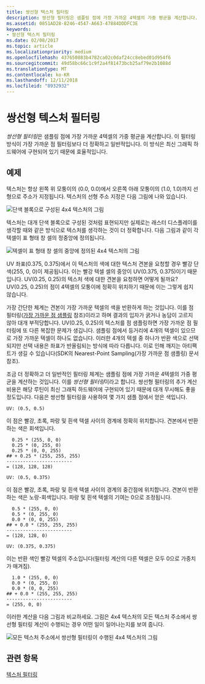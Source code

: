 ```yaml
---
title: 쌍선형 텍스처 필터링
description: 쌍선형 필터링은 샘플링 점에 가장 가까운 4텍셀의 가중 평균을 계산합니다.
ms.assetid: 0851AD28-8246-4547-A663-47884DDDFC3E
keywords:
- 쌍선형 텍스처 필터링
ms.date: 02/08/2017
ms.topic: article
ms.localizationpriority: medium
ms.openlocfilehash: 437650883b4782ca02c0daf24cc8ebed01d954f6
ms.sourcegitcommit: 49d58bc66c1c9f2a4f81473bcb25af79e2b1088d
ms.translationtype: MT
ms.contentlocale: ko-KR
ms.lasthandoff: 12/11/2018
ms.locfileid: "8932932"
---
```

# <a name="bilinear-texture-filtering"></a>쌍선형 텍스처 필터링


*쌍선형 필터링*은 샘플링 점에 가장 가까운 4텍셀의 가중 평균을 계산합니다. 이 필터링 방식이 가장 가까운 점 필터링보다 더 정확하고 일반적입니다. 이 방식은 최신 그래픽 하드웨어에 구현되어 있기 때문에 효율적입니다.


## <a name="span-idexamplespanspan-idexamplespanspan-idexamplespanexample"></a><span id="Example"></span><span id="example"></span><span id="EXAMPLE"></span>예제


텍스처는 항상 왼쪽 위 모퉁이의 (0.0, 0.0)에서 오른쪽 아래 모퉁이의 (1.0, 1.0)까지 선형으로 주소가 지정됩니다. 텍스처의 선형 주소 지정은 다음 그림에 나와 있습니다.

![단색 블록으로 구성된 4x4 텍스처의 그림](images/bilinear-fig7a.png)

텍스처는 대개 단색 블록으로 구성된 것처럼 표현되지만 실제로는 래스터 디스플레이를 생각할 때와 같은 방식으로 텍스처를 생각하는 것이 더 정확합니다. 다음 그림과 같이 각 텍셀이 표 형태 창 셀의 정중앙에 정의됩니다.

![텍셀이 표 형태 창 셀의 중앙에 정의된 4x4 텍스처의 그림](images/bilinear-fig7b.png)

UV 좌표(0.375, 0.375)에서 이 텍스처의 색에 대한 텍스처 견본을 요청할 경우 빨강 단색(255, 0, 0)이 제공됩니다. 이는 빨강 텍셀 셀의 중앙이 UV(0.375, 0.375)이기 때문입니다. UV(0.25, 0.25)의 텍스처 색에 대한 견본을 요청하면 어떻게 될까요? UV(0.25, 0.25)의 점이 4텍셀의 모퉁이에 정확히 위치하기 때문에 이는 그렇게 쉽지 않습니다.

가장 간단한 체계는 견본이 가장 가까운 텍셀의 색을 반환하게 하는 것입니다. 이를 점 필터링([가장 가까운 점 샘플링](nearest-point-sampling.md) 참조)이라고 하며 결과의 입자가 굵거나 농담이 고르지 않아 대개 부적당합니다. UV(0.25, 0.25)의 텍스처를 점 샘플링하면 가장 가까운 점 필터링에 또 다른 복잡한 문제가 생깁니다. 샘플링 점에서 등거리에 4개의 텍셀이 있으므로 가장 가까운 텍셀이 하나도 없습니다. 이러한 4개의 텍셀 중 하나가 반환 색으로 선택되지만 선택 내용은 좌표가 반올림되는 방식에 따라 다릅니다. 이로 인해 깨지는 아티팩트가 생길 수 있습니다(SDK의 Nearest-Point Sampling(가장 가까운 점 샘플링) 문서 참조).

조금 더 정확하고 더 일반적인 필터링 체계는 샘플링 점에 가장 가까운 4텍셀의 가중 평균을 계산하는 것입니다. 이를 *쌍선형 필터링*이라고 합니다. 쌍선형 필터링의 추가 계산 비용은 해당 루틴이 최신 그래픽 하드웨어에 구현되어 있기 때문에 대개 무시해도 좋을 정도입니다. 다음은 쌍선형 필터링을 사용하여 몇 가지 샘플 점에서 얻은 색입니다.

```
UV: (0.5, 0.5)
```

이 점은 빨강, 초록, 파랑 및 흰색 텍셀 사이의 경계에 정확히 위치합니다. 견본에서 반환하는 색은 회색입니다.

```
  0.25 * (255, 0, 0)
  0.25 * (0, 255, 0) 
  0.25 * (0, 0, 255) 
## + 0.25 * (255, 255, 255) 
------------------------
= (128, 128, 128)
```

```
UV: (0.5, 0.375)
```

이 점은 빨강, 초록, 파랑 및 흰색 텍셀 사이의 경계의 중간점에 위치합니다. 견본이 반환하는 색은 노랑-회색입니다. 파랑 및 흰색 텍셀의 기여는 0으로 조정됩니다.

```
  0.5 * (255, 0, 0)
  0.5 * (0, 255, 0) 
  0.0 * (0, 0, 255) 
## + 0.0 * (255, 255, 255) 
------------------------
= (128, 128, 0)
```

```
UV: (0.375, 0.375)
```

이는 반환 색인 빨강 텍셀의 주소입니다(필터링 계산의 다른 텍셀은 모두 0으로 가중치가 매겨짐).

```
  1.0 * (255, 0, 0)
  0.0 * (0, 255, 0) 
  0.0 * (0, 0, 255) 
## + 0.0 * (255, 255, 255) 
------------------------
= (255, 0, 0)
```

이러한 계산을 다음 그림과 비교하세요. 그림은 4x4 텍스처의 모든 텍스처 주소에서 쌍선형 필터링 계산이 수행되는 경우 어떤 일이 일어나는지를 보여 줍니다.

![모든 텍스처 주소에서 쌍선형 필터링이 수행된 4x4 텍스처의 그림](images/bilinear-fig7c.jpg)

## <a name="span-idrelated-topicsspanrelated-topics"></a><span id="related-topics"></span>관련 항목


[텍스처 필터링](texture-filtering.md)

 

 





